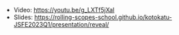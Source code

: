 - Video: https://youtu.be/g_LXTf5jXaI
- Slides: https://rolling-scopes-school.github.io/kotokatu-JSFE2023Q1/presentation/reveal/
